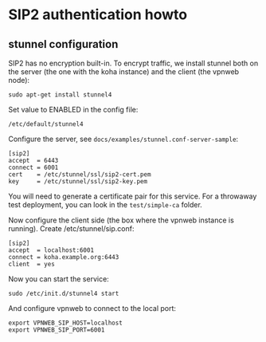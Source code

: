 SIP2 authentication howto
=========================

stunnel configuration
---------------------

SIP2 has no encryption built-in. To encrypt traffic, we install stunnel both on
the server (the one with the koha instance) and the client (the vpnweb node):

```
sudo apt-get install stunnel4
```

Set value to ENABLED in the config file:

```
/etc/default/stunnel4
```

Configure the server, see `docs/examples/stunnel.conf-server-sample`:

```
[sip2]
accept  = 6443
connect = 6001
cert    = /etc/stunnel/ssl/sip2-cert.pem
key     = /etc/stunnel/ssl/sip2-key.pem
```

You will need to generate a certificate pair for this service. For a throwaway test deployment,
you can look in the `test/simple-ca` folder.

Now configure the client side (the box where the vpnweb instance is running). Create /etc/stunnel/sip.conf:

```
[sip2]
accept  = localhost:6001
connect = koha.example.org:6443
client  = yes
```

Now you can start the service:

```
sudo /etc/init.d/stunnel4 start
```

And configure vpnweb to connect to the local port:

```
export VPNWEB_SIP_HOST=localhost
export VPNWEB_SIP_PORT=6001  
```
